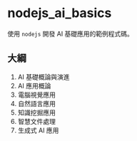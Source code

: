 # nodejs_ai_basics
使用 `nodejs` 開發 AI 基礎應用的範例程式碼。

## 大綱
1. AI 基礎概論與演進
2. AI 應用概論
3. 電腦視覺應用
4. 自然語言應用
5. 知識挖掘應用
6. 智慧文件處理
7. 生成式 AI 應用